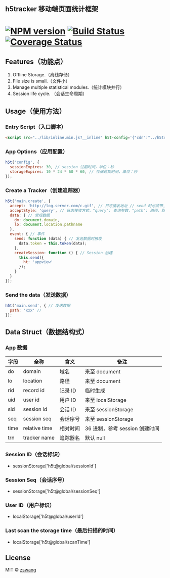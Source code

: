 h5tracker 移动端页面统计框架
-----

# [![NPM version][npm-image]][npm-url] [![Build Status][travis-image]][travis-url] [![Coverage Status][coverage-image]][coverage-url]

## Features（功能点）

1. Offline Storage.（离线存储）
2. File size is small.（文件小）
3. Manage multiple statistical modules.（统计模块并行）
4. Session life cycle. （会话生命周期）

## Usage（使用方法）

### Entry Script（入口脚本）

```html
<script src="../lib/inline.min.js?__inline" h5t-config='{"cdn":"../h5tracker.js"}'></script>
```

### App Options（应用配置）

```js
h5t('config', {
  sessionExpires: 30, // session 过期时间，单位：秒
  storageExpires: 10 * 24 * 60 * 60, // 存储过期时间，单位：秒
});
```

### Create a Tracker（创建追踪器）

```js
h5t('main.create', {
  accept: 'http://log.server.com/c.gif', // 日志接收地址 // send 时必须带上
  acceptStyle: 'query', // 日志接收方式，"query": 查询参数，"path": 路径，默认为: "query"
  data: { // 常规数据
    dm: document.domain,
    lo: document.location.pathname
  },
  event: { // 事件
    send: function (data) { // 发送数据时触发
      data.token = this.token(data);
    },
    createSession: function () { // Session 创建
      this.send({
        ht: 'appview'
      });
    }
  }
});
```

### Send the data（发送数据）

```js
h5t('main.send', { // 发送数据
  path: 'xxx' //
});
```

## Data Struct（数据结构式）

### App 数据

字段 | 全称          | 含义     | 备注
-----|---------------|----------|----------
do   | domain        | 域名     | 来至 document
lo   | location      | 路径     | 来至 document
rid  | record id     | 记录 ID  | 临时生成   
uid  | user id       | 用户 ID  | 来至 localStorage
sid  | session id    | 会话 ID  | 来至 sessionStorage
seq  | session seq   | 会话序号 | 来至 sessionStorage
time | relative time | 相对时间 | 36 进制，参考 session 创建时间
trn  | tracker name  | 追踪器名 | 默认 null

### Session ID（会话标识）

+ sessionStorage['h5t@global/sessionId']

### Session Seq（会话序号）

+ sessionStorage['h5t@global/sessionSeq']

### User ID（用户标识）

+ localStorage['h5t@global/userId']

### Last scan the storage time（最后扫描的时间）

+ localStorage['h5t@global/scanTime']

## License

MIT © [zswang](http://weibo.com/zswang)

[npm-url]: https://npmjs.org/package/h5tracker
[npm-image]: https://badge.fury.io/js/h5tracker.svg
[travis-url]: https://travis-ci.org/zswang/h5tracker
[travis-image]: https://travis-ci.org/zswang/h5tracker.svg?branch=master
[coverage-url]: https://coveralls.io/github/zswang/h5tracker?branch=master
[coverage-image]: https://coveralls.io/repos/zswang/h5tracker/badge.svg?branch=master&service=github
